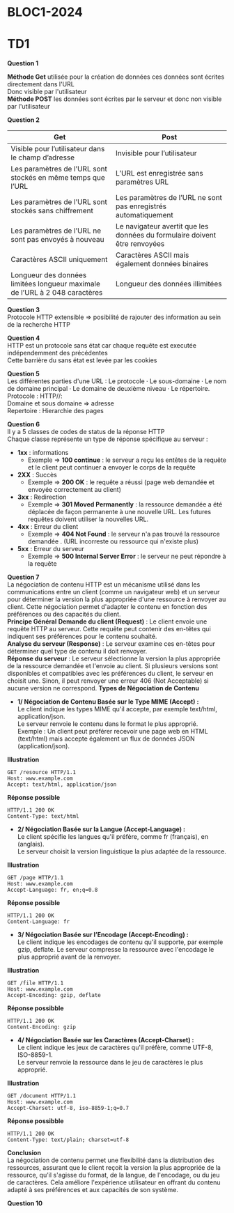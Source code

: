 # BLOC1-2024
# TD1  

**Question 1**  
  
**Méthode Get** utilisée pour la création de données ces données sont écrites directement dans l'URL  
Donc visible par l'utilisateur  
**Méthode POST** les données sont écrites par le serveur et donc non visible par l'utilisateur  

**Question 2**  

| Get | Post |    
| --- | ---- |  
| Visible pour l’utilisateur dans le champ d’adresse | Invisible pour l’utilisateur |  
| Les paramètres de l’URL sont stockés en même temps que l’URL | L’URL est enregistrée sans paramètres URL |  
| Les paramètres de l’URL sont stockés sans chiffrement | Les paramètres de l’URL ne sont pas enregistrés automatiquement |  
| Les paramètres de l’URL ne sont pas envoyés à nouveau | Le navigateur avertit que les données du formulaire doivent être renvoyées |  
| Caractères ASCII uniquement | Caractères ASCII mais également données binaires |  
| Longueur des données limitées longueur maximale de l’URL à 2 048 caractères | Longueur des données illimitées |  


**Question 3**  
Protocole HTTP extensible => posibilité de rajouter des information au sein de la recherche HTTP  

**Question 4**  
HTTP est un protocole sans état car chaque requête est executée indépendemment des précédentes  
Cette barrière du sans état est levée par les cookies  

**Question 5**  
Les différentes parties d'une URL : Le protocole · Le sous-domaine · Le nom de domaine principal · Le domaine de deuxième niveau · Le répertoire.  
Protocole : HTTP//:  
Domaine et sous domaine => adresse  
Repertoire : Hierarchie des pages  

**Question 6**  
Il y a 5 classes de codes de status de la réponse HTTP  
Chaque classe représente un type de réponse spécifique au serveur :  
- **1xx** : informations  
  - Exemple => **100 continue** : le serveur a reçu les entêtes de la requête et le client peut continuer a envoyer le corps de la requête  
- **2XX** : Succès  
  - Exemple => **200 OK** : le requête a réussi (page web demandée et envoyée correctement au client)  
- **3xx** : Redirection  
  - Exemple => **301 Moved Permanently** : la ressource demandée a été déplacée de façon permanente à une nouvelle URL. Les futures requêtes doivent utiliser la nouvelles URL.  
- **4xx** : Erreur du client  
  - Exemple => **404 Not Found** : le serveur n'a pas trouvé la ressource demandée . (URL incorreste ou ressource qui n'existe plus)  
- **5xx** : Erreur du serveur  
  - Exemple => **500 Internal Server Error** : le serveur ne peut répondre à la requête  

**Question 7**  
La négociation de contenu HTTP est un mécanisme utilisé dans les communications entre un client (comme un navigateur web) et un serveur pour déterminer la version la plus appropriée d'une ressource à renvoyer au client. Cette négociation permet d'adapter le contenu en fonction des préférences ou des capacités du client.    
**Principe Général**
    **Demande du client (Request)** : Le client envoie une requête HTTP au serveur. Cette requête peut contenir des en-têtes qui indiquent ses préférences pour le contenu souhaité.  
    **Analyse du serveur (Response)** : Le serveur examine ces en-têtes pour déterminer quel type de contenu il doit renvoyer.  
    **Réponse du serveur** : Le serveur sélectionne la version la plus appropriée de la ressource demandée et l'envoie au client. Si plusieurs versions sont disponibles et compatibles avec les préférences du client, le serveur en choisit une. Sinon, il peut renvoyer une erreur 406 (Not Acceptable) si aucune version ne correspond.
**Types de Négociation de Contenu**
- **1/ Négociation de Contenu Basée sur le Type MIME (Accept) :**  
        Le client indique les types MIME qu'il accepte, par exemple text/html, application/json.  
        Le serveur renvoie le contenu dans le format le plus approprié.  
        Exemple : Un client peut préférer recevoir une page web en HTML (text/html) mais accepte également un flux de données JSON (application/json).
  
**Illustration**  
````   
GET /resource HTTP/1.1  
Host: www.example.com  
Accept: text/html, application/json  
````  
**Réponse possible** 
````  
HTTP/1.1 200 OK  
Content-Type: text/html  
````  
- **2/ Négociation Basée sur la Langue (Accept-Language) :**  
    Le client spécifie les langues qu'il préfère, comme fr (français), en (anglais).  
    Le serveur choisit la version linguistique la plus adaptée de la ressource.
  
**Illustration**  
````
GET /page HTTP/1.1  
Host: www.example.com  
Accept-Language: fr, en;q=0.8  
````
**Réponse possible**   
````
HTTP/1.1 200 OK
Content-Language: fr
````  
- **3/ Négociation Basée sur l’Encodage (Accept-Encoding) :**  
    Le client indique les encodages de contenu qu'il supporte, par exemple gzip, deflate.
    Le serveur compresse la ressource avec l'encodage le plus approprié avant de la renvoyer.  
  
**Illustration**  
````  
GET /file HTTP/1.1  
Host: www.example.com  
Accept-Encoding: gzip, deflate  
````
**Réponse possibble**  
````
HTTP/1.1 200 OK  
Content-Encoding: gzip  
````
- **4/ Négociation Basée sur les Caractères (Accept-Charset) :**  
    Le client indique les jeux de caractères qu'il préfère, comme UTF-8, ISO-8859-1.  
    Le serveur renvoie la ressource dans le jeu de caractères le plus approprié.
  
**Illustration**  
````  
GET /document HTTP/1.1  
Host: www.example.com  
Accept-Charset: utf-8, iso-8859-1;q=0.7  
````  
**Réponse possibble**  
````
HTTP/1.1 200 OK  
Content-Type: text/plain; charset=utf-8  
````  
**Conclusion**  
La négociation de contenu permet une flexibilité dans la distribution des ressources, assurant que le client reçoit la version la plus appropriée de la ressource, qu'il s'agisse du format, de la langue, de l'encodage, ou du jeu de caractères. Cela améliore l'expérience utilisateur en offrant du contenu adapté à ses préférences et aux capacités de son système. 

**Question 10**  





